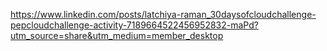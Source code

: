 https://www.linkedin.com/posts/latchiya-raman_30daysofcloudchallenge-pepcloudchallenge-activity-7189664522456952832-maPd?utm_source=share&utm_medium=member_desktop
